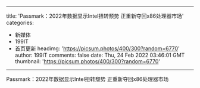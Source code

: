 
---
title: 'Passmark：2022年数据显示Intel扭转颓势 正重新夺回x86处理器市场'
categories: 
 - 新媒体
 - 199IT
 - 首页更新
headimg: 'https://picsum.photos/400/300?random=6770'
author: 199IT
comments: false
date: Thu, 24 Feb 2022 03:46:01 GMT
thumbnail: 'https://picsum.photos/400/300?random=6770'
---

<div>   
Passmark：2022年数据显示Intel扭转颓势 正重新夺回x86处理器市场  
</div>
            